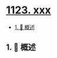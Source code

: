 # [1123. xxx](https://github.com/Tdahuyou/TNotes.leetcode/tree/main/notes/1123.%20xxx)

<!-- region:toc -->

- [1. 📝 概述](#1--概述)

<!-- endregion:toc -->

## 1. 📝 概述

